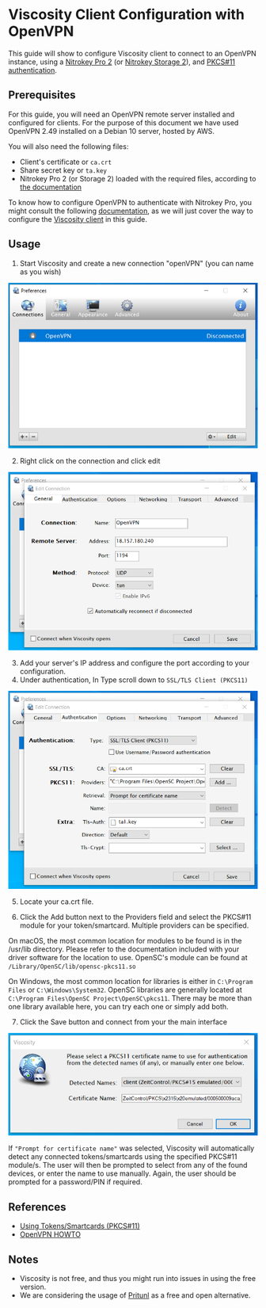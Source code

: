 # Viscosity Client Configuration with OpenVPN

This guide will show to configure Viscosity client to connect to an OpenVPN instance, using a [Nitrokey Pro 2](https://shop.nitrokey.com/shop/product/nk-pro-2-nitrokey-pro-2-3) (or [Nitrokey Storage 2](https://shop.nitrokey.com/shop/product/nitrokey-storage-2-56)), and [PKCS#11 authentication](https://openvpn.net/community-resources/how-to/#what-is-pkcs11).

## Prerequisites

For this guide, you will need an OpenVPN remote server installed and configured for clients. For the purpose of this document we have used OpenVPN 2.49 installed on a Debian 10 server, hosted by AWS. 

You will also need the following files:

- Client's certificate or `ca.crt`
- Share secret key or `ta.key` 
- Nitrokey Pro 2 (or Storage 2) loaded with the required files, according to [the documentation](https://openvpn.net/community-resources/how-to/)

To know how to configure OpenVPN to authenticate with Nitrokey Pro, you might consult the following [documentation](https://docs.nitrokey.com/storage/linux/openvpn-configuration-with-easyrsa.html), as we will just cover the way to configure the [Viscosity client](https://www.sparklabs.com/viscosity/) in this guide. 

## Usage

1. Start Viscosity and create a new connection "openVPN" (you can name as you wish)

![](./images/viscosity/viscosity-1.jpg)

2. Right click on the connection and click edit

![](./images/viscosity/viscosity-2.jpg)

3. Add your server's IP address and configure the port according to your configuration.
4. Under authentication, In Type scroll down to `SSL/TLS Client (PKCS11)`

![](./images/viscosity/viscosity-3.jpg)

5.  Locate your ca.crt file.

6.  Click the Add button next to the Providers field and select the PKCS#11 module for your token/smartcard. Multiple providers can be specified. 

On macOS, the most common location for modules to be found is in the /usr/lib directory. Please refer to the documentation included with your driver software for the location to use. OpenSC's module can be found at `/Library/OpenSC/lib/opensc-pkcs11.so`

On Windows, the most common location for libraries is either in `C:\Program Files` or `C:\Windows\System32`. OpenSC libraries are generally located at `C:\Program Files\OpenSC Project\OpenSC\pkcs11`. There may be more than one library available here, you can try each one or simply add both.

7. Click the Save button and connect from your the main interface

![](./images/viscosity/viscosity-4.jpg)

If `"Prompt for certificate name"` was selected, Viscosity will automatically detect any connected tokens/smartcards using the specified PKCS#11 module/s. The user will then be prompted to select from any of the found devices, or enter the name to use manually. Again, the user should be prompted for a password/PIN if required.

## References

- [Using Tokens/Smartcards (PKCS#11)](https://www.sparklabs.com/support/kb/article/using-tokens-smartcards-pkcs-11/)
- [OpenVPN HOWTO](https://openvpn.net/community-resources/how-to/)

## Notes

- Viscosity is not free, and thus you might run into issues in using the free version. 
- We are considering the usage of [Pritunl](https://client.pritunl.com/) as a free and open alternative. 

